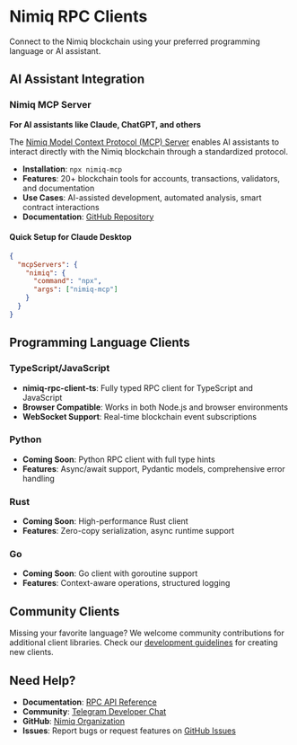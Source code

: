 # Nimiq RPC Clients

Connect to the Nimiq blockchain using your preferred programming language or AI assistant.

## AI Assistant Integration

### Nimiq MCP Server
**For AI assistants like Claude, ChatGPT, and others**

The [Nimiq Model Context Protocol (MCP) Server](https://github.com/onmax/nimiq-mcp) enables AI assistants to interact directly with the Nimiq blockchain through a standardized protocol.

- **Installation**: `npx nimiq-mcp`
- **Features**: 20+ blockchain tools for accounts, transactions, validators, and documentation
- **Use Cases**: AI-assisted development, automated analysis, smart contract interactions
- **Documentation**: [GitHub Repository](https://github.com/onmax/nimiq-mcp)

#### Quick Setup for Claude Desktop
```json
{
  "mcpServers": {
    "nimiq": {
      "command": "npx",
      "args": ["nimiq-mcp"]
    }
  }
}
```

## Programming Language Clients

### TypeScript/JavaScript
- **nimiq-rpc-client-ts**: Fully typed RPC client for TypeScript and JavaScript
- **Browser Compatible**: Works in both Node.js and browser environments
- **WebSocket Support**: Real-time blockchain event subscriptions

### Python
- **Coming Soon**: Python RPC client with full type hints
- **Features**: Async/await support, Pydantic models, comprehensive error handling

### Rust
- **Coming Soon**: High-performance Rust client
- **Features**: Zero-copy serialization, async runtime support

### Go
- **Coming Soon**: Go client with goroutine support
- **Features**: Context-aware operations, structured logging

## Community Clients

Missing your favorite language? We welcome community contributions for additional client libraries. Check our [development guidelines](https://github.com/nimiq) for creating new clients.

## Need Help?

- **Documentation**: [RPC API Reference](./methods/)
- **Community**: [Telegram Developer Chat](https://t.me/nimiq)
- **GitHub**: [Nimiq Organization](https://github.com/nimiq)
- **Issues**: Report bugs or request features on [GitHub Issues](https://github.com/nimiq/core-rs-albatross/issues)
